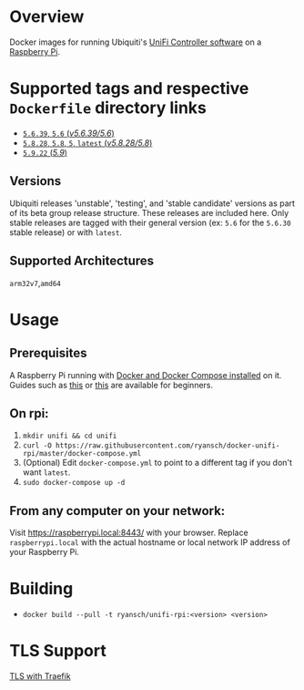 # Overview

Docker images for running Ubiquiti's [UniFi Controller software](https://www.ubnt.com/download/unifi/) on a [Raspberry Pi](https://www.raspberrypi.org/).

# Supported tags and respective `Dockerfile` directory links

- [`5.6.39`, `5.6` (*v5.6.39/5.6*)](https://github.com/ryansch/docker-unifi-rpi/blob/v5.6.39/5.6)
- [`5.8.28`, `5.8`, `5`, `latest` (*v5.8.28/5.8*)](https://github.com/ryansch/docker-unifi-rpi/blob/v5.8.28/5.8)
- [`5.9.22` (*5.9*)](https://github.com/ryansch/docker-unifi-rpi/blob/master/5.9)

## Versions
Ubiquiti releases 'unstable', 'testing', and 'stable candidate' versions as part of its beta group release structure.  These releases are included here.  Only stable releases are tagged with their general version (ex: `5.6` for the `5.6.30` stable release) or with `latest`.

## Supported Architectures
`arm32v7`,`amd64`

# Usage

## Prerequisites

A Raspberry Pi running with [Docker and Docker Compose installed](https://docs.docker.com/engine/installation/linux/docker-ce/debian/#install-using-the-convenience-script) on it. Guides such as [this](https://blog.alexellis.io/getting-started-with-docker-on-raspberry-pi/) or [this](https://blog.hypriot.com/getting-started-with-docker-and-mac-on-the-raspberry-pi/) are available for beginners.

## On rpi:

1. `mkdir unifi && cd unifi`
2. `curl -O https://raw.githubusercontent.com/ryansch/docker-unifi-rpi/master/docker-compose.yml`
3. (Optional) Edit `docker-compose.yml` to point to a different tag if you don't want `latest`.
4. `sudo docker-compose up -d`

## From any computer on your network:

Visit https://raspberrypi.local:8443/ with your browser. Replace `raspberrypi.local` with the actual hostname or local network IP address of your Raspberry Pi.

# Building
- `docker build --pull -t ryansch/unifi-rpi:<version> <version>`

# TLS Support
[TLS with Traefik](https://github.com/ryansch/docker-unifi-rpi/wiki/TLS-with-Traefik)
